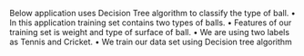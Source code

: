 Below application uses Decision Tree algorithm to classify the type of ball.
• In this application training set contains two types of balls.
• Features of our training set is weight and type of surface of ball.
• We are using two labels as Tennis and Cricket.
• We train our data set using Decision tree algorithm
